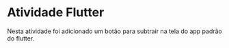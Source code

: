 # Atividade Flutter

Nesta atividade foi adicionado um botão para subtrair na tela do app padrão do flutter.

